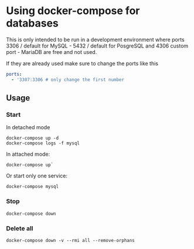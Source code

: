 # Using docker-compose for databases

This is only intended to be run in a development environment where ports 3306 / default for MySQL - 5432 / default for PosgreSQL and 4306 custom port - MariaDB are free and not used.

If they are already used make sure to change the ports like this

```yaml
ports:
  - '3307:3306 # only change the first number
```

## Usage

### Start

In detached mode

```
docker-compose up -d
docker-compose logs -f mysql
```

In attached mode:

```
docker-compose up`
```

Or start only one service:

```
docker-compose mysql
```

### Stop

```
docker-compose down
```

### Delete all

```
docker-compose down -v --rmi all --remove-orphans
```
